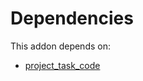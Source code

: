 # Dependencies

This addon depends on:

- [project_task_code](../../../../odoo-bringout-oca-project-project_task_code)
